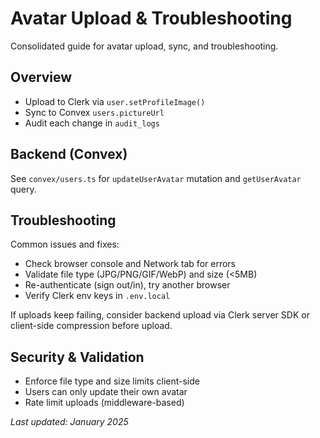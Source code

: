 # Avatar Upload & Troubleshooting

Consolidated guide for avatar upload, sync, and troubleshooting.

## Overview

- Upload to Clerk via `user.setProfileImage()`
- Sync to Convex `users.pictureUrl`
- Audit each change in `audit_logs`

## Backend (Convex)

See `convex/users.ts` for `updateUserAvatar` mutation and `getUserAvatar` query.

## Troubleshooting

Common issues and fixes:

- Check browser console and Network tab for errors
- Validate file type (JPG/PNG/GIF/WebP) and size (<5MB)
- Re-authenticate (sign out/in), try another browser
- Verify Clerk env keys in `.env.local`

If uploads keep failing, consider backend upload via Clerk server SDK or client-side compression before upload.

## Security & Validation

- Enforce file type and size limits client-side
- Users can only update their own avatar
- Rate limit uploads (middleware-based)

_Last updated: January 2025_
